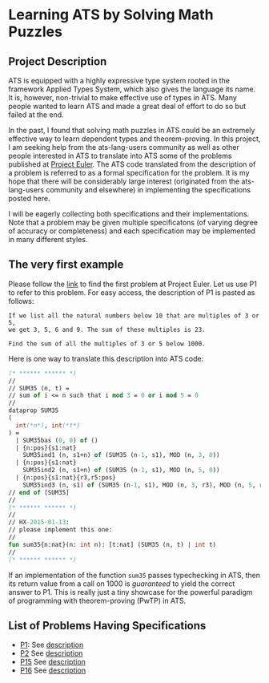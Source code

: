 # Learning ATS by Solving Math Puzzles

## Project Description

ATS is equipped with a highly expressive type system rooted
in the framework Applied Types System, which also gives the
language its name. It is, however, non-trivial to make effective
use of types in ATS. Many people wanted to learn ATS and made
a great deal of effort to do so but failed at the end.

In the past, I found that solving math puzzles in ATS could be an extremely
effective way to learn dependent types and theorem-proving.  In this
project, I am seeking help from the ats-lang-users community as well as
other people interested in ATS to translate into ATS some of the problems
published at [Project Euler](https://projecteuler.net). The ATS
code translated from the description of a problem is referred to as a
formal specification for the problem. It is my hope that there will be
considerably large interest (originated from the ats-lang-users community
and elsewhere) in implementing the specifications posted here.

I will be eagerly collecting both specifications and their implementations.
Note that a problem may be given multiple specificatons (of varying degree
of accuracy or completeness) and each specification may be implemented in many
different styles.

## The very first example

Please follow the [link](https://projecteuler.net/problem=1) to find the
first problem at Project Euler. Let us use P1 to refer to this problem.
For easy access, the description of P1 is pasted as follows:

```text
If we list all the natural numbers below 10 that are multiples of 3 or 5,
we get 3, 5, 6 and 9. The sum of these multiples is 23.

Find the sum of all the multiples of 3 or 5 below 1000.
```

Here is one way to translate this description into ATS code:

```ocaml
(* ****** ****** *)
//
// SUM35 (n, t) =
// sum of i <= n such that i mod 3 = 0 or i mod 5 = 0
//
dataprop SUM35
(
  int(*n*), int(*t*)
) =
  | SUM35bas (0, 0) of ()
  | {n:pos}{s1:nat}
    SUM35ind1 (n, s1+n) of (SUM35 (n-1, s1), MOD (n, 3, 0))
  | {n:pos}{s1:nat}
    SUM35ind2 (n, s1+n) of (SUM35 (n-1, s1), MOD (n, 5, 0))
  | {n:pos}{s1:nat}{r3,r5:pos}
    SUM35ind3 (n, s1) of (SUM35 (n-1, s1), MOD (n, 3, r3), MOD (n, 5, r5))
// end of [SUM35]
//
(* ****** ****** *)
//
// HX-2015-01-13:
// please implement this one:
//
fun sum35{n:nat}(n: int n): [t:nat] (SUM35 (n, t) | int t)
//
(* ****** ****** *)
```

If an implementation of the function `sum35` passes typechecking in ATS,
then its return value from a call on 1000 is *guaranteed* to yield the
correct answer to P1. This is really just a tiny showcase for the powerful
paradigm of programming with theorem-proving (PwTP) in ATS.

## List of Problems Having Specifications

* [P1](https://github.com/githwxi/ATS-Postiats-contrib/blob/master/projects/MEDIUM/PEULER/P1/.):
  See [description](https://projecteuler.net/problem=1)
* [P2](https://github.com/githwxi/ATS-Postiats-contrib/blob/master/projects/MEDIUM/PEULER/P2/.)
  See [description](https://projecteuler.net/problem=2)
* [P15](https://github.com/githwxi/ATS-Postiats-contrib/blob/master/projects/MEDIUM/PEULER/P15/.)
  See [description](https://projecteuler.net/problem=15)
* [P16](https://github.com/githwxi/ATS-Postiats-contrib/blob/master/projects/MEDIUM/PEULER/P16/.)
  See [description](https://projecteuler.net/problem=16)
